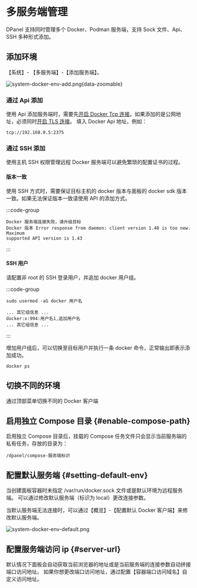 # 多服务端管理

DPanel 支持同时管理多个 Docker、Podman 服务端，支持 Sock 文件、Api、SSH 多种形式添加。

## 添加环境

【系统】- 【多服务端】-【添加服务端】。

![system-docker-env-add.png](https://cdn.w7.cc/dpanel/system-docker-env-add.png?t=7){data-zoomable}

### 通过 Api 添加

使用 Api 添加服务端时，需要先[开启 Docker Tcp 连接](/manual/system-env-tcp)。如果添加的是公网地址，必须同时[开启 TLS 连接](/manual/system-env-tcp#tls)。
填入 Docker Api 地址，例如：

```
tcp://192.168.0.5:2375
```

### 通过 SSH 添加

使用主机 SSH 权限管理远程 Docker 服务端可以避免繁琐的配置证书的过程。

#### 版本一致

使用 SSH 方式时，需要保证目标主机的 docker 版本与面板的 docker sdk 版本一致。如果无法保证版本一致请使用 API 的添加方式。

:::code-group
```shell [版本不匹配错误信息]
Docker 服务端连接失败，请升级目标
Docker 版本 Error response from daemon: client version 1.48 is too new. Maximum
supported API version is 1.43
```
:::

#### SSH 用户

请配置非 root 的 SSH 登录用户，并追加 docker 用户组。

:::code-group
```shell [命令]
sudo usermod -aG docker 用户名
```

```shell [编辑/etc/group文件]
... 其它组信息 ...
docker:x:994:用户名1,追加用户名
... 其它组信息 ...
```
:::

增加用户组后，可以切换至目标用户并执行一条 docker 命令，正常输出即表示添加成功。

```
docker ps
```

## 切换不同的环境

通过顶部菜单切换不同的 Docker 客户端

## 启用独立 Compose 目录 {#enable-compose-path}

启用独立 Compose 目录后，挂载的 Compose 任务文件只会显示当前服务端的私有任务，存放的目录为：

```shell
/dpanel/compose-服务端标识
```

## 配置默认服务端 {#setting-default-env}

当创建面板容器时未指定 /var/run/docker.sock 文件或是默认环境为远程服务端。
可以通过修改默认服务端（标识为 local）更改连接参数。

当默认服务端无法连接时，可以通过【概览】-【配置默认 Docker 客户端】来修改默认服务端。

![system-docker-env-default.png](https://cdn.w7.cc/dpanel/system-docker-env-default.png)

## 配置服务端访问 ip {#server-url}

默认情况下面板会自动获取当前浏览器的地址或是当前服务端的连接参数自动拼接端口访问地址。
如果你想更改端口访问地址，通过配置【容器端口访问域名】自定义访问地址。
